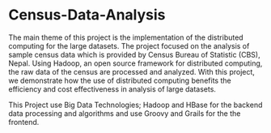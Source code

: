 # Census-Data-Analysis
The main theme of this project is the implementation of the distributed computing for the large datasets. The project focused on the analysis of sample census data which is provided by Census Bureau of Statistic (CBS), Nepal. Using Hadoop, an open source framework for distributed computing, the raw data of the census are processed and analyzed. With this project, we demonstrate how the use of distributed computing benefits the efficiency and cost effectiveness in analysis of large datasets.

This Project use Big Data Technologies; Hadoop and HBase for the backend data processing and algorithms and use Groovy and Grails for the the frontend.
